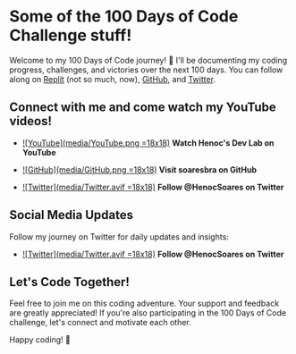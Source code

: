 # Some of the 100 Days of Code Challenge stuff!

Welcome to my 100 Days of Code journey! 🚀 I'll be documenting my coding progress, challenges, and victories over the next 100 days. You can follow along on [Replit](https://replit.com/learn/100-days-of-python?utm_medium=referral&utm_campaign=100_days_of_code_python) (not so much, now), [GitHub](https://github.com/soaresbra/100-days-of-code), and [Twitter](https://twitter.com/HenocSoares).

## Connect with me and come watch my YouTube videos!

- [![YouTube](media/YouTube.png =18x18)](https://www.youtube.com/@HenocSoares) **Watch Henoc's Dev Lab on YouTube**

- [![GitHub](media/GitHub.png =18x18)](https://github.com/soaresbra) **Visit soaresbra on GitHub**

- [![Twitter](media/Twitter.avif =18x18)](https://twitter.com/HenocSoares) **Follow @HenocSoares on Twitter**

## Social Media Updates

Follow my journey on Twitter for daily updates and insights:

- [![Twitter](media/Twitter.avif =18x18)](https://twitter.com/HenocSoares) **Follow @HenocSoares on Twitter**

## Let's Code Together!

Feel free to join me on this coding adventure. Your support and feedback are greatly appreciated! If you're also participating in the 100 Days of Code challenge, let's connect and motivate each other.

Happy coding! 🎉
